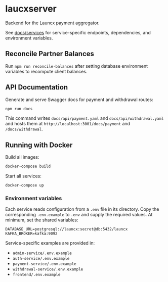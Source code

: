 # laucxserver

Backend for the Launcx payment aggregator.

See [docs/services](docs/services) for service-specific endpoints, dependencies, and environment variables.

## Reconcile Partner Balances

Run `npm run reconcile-balances` after setting database environment variables to recompute client balances.

## API Documentation

Generate and serve Swagger docs for payment and withdrawal routes:

```bash
npm run docs
```

This command writes `docs/api/payment.yaml` and `docs/api/withdrawal.yaml` and hosts them at `http://localhost:3001/docs/payment` and `/docs/withdrawal`.

## Running with Docker

Build all images:

```bash
docker-compose build
```

Start all services:

```bash
docker-compose up
```

### Environment variables

Each service reads configuration from a `.env` file in its directory. Copy the corresponding `.env.example` to `.env` and supply the required values. At minimum, set the shared variables:

```
DATABASE_URL=postgresql://launcx:secret@db:5432/launcx
KAFKA_BROKER=kafka:9092
```

Service-specific examples are provided in:

- `admin-service/.env.example`
- `auth-service/.env.example`
- `payment-service/.env.example`
- `withdrawal-service/.env.example`
- `frontend/.env.example`

